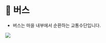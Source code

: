 # 🚌 버스

* 버스는 마을 내부에서 순환하는 교통수단입니다.&#x20;

![](../../../../.gitbook/assets/2022-07-17\_01.10.21.png)
